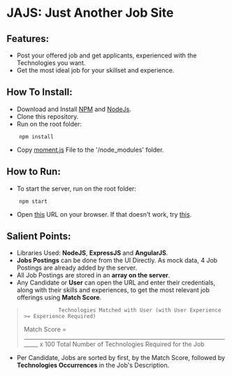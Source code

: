 # JAJS: Just Another Job Site

## Features: 
  * Post your offered job and get applicants, experienced with the Technologies you want.
  * Get the most ideal job for your skillset and experience.
    
## How To Install:
  * Download and Install [NPM](https://www.npmjs.com/) and [NodeJs](https://nodejs.org/en/).
  * Clone this repository.
  * Run on the root folder:
```
    npm install
```
  * Copy [moment.js](https://momentjs.com/downloads/moment.js) File to the '/node_modules' folder.
    
## How to Run:
  * To start the server, run on the root folder:
``` 
    npm start
```
  * Open [this](http://localhost:8000) URL on your browser. If that doesn't work, try [this](http://localhost:9000).

## Salient Points:
  * Libraries Used: **NodeJS**, **ExpressJS** and **AngularJS**.
  * **Jobs Postings** can be done from the UI Directly. As mock data, 4 Job Postings are already added by the server.
  * All Job Postings are stored in an **array on the server**.
  * Any Candidate or **User** can open the URL and enter their credentials, along with their skills and experiences, to get the most relevant job offerings using **Match Score**.
>
>                Technologies Matched with User (with User Experience >= Experience Required)
> Match Score = _____________________________________________________________________________ x 100
>                         Total Number of Technologies Required for the Job
>
  * Per Candidate, Jobs are sorted by first, by the Match Score, followed by **Technologies Occurrences** in the Job's Description.
    
    

